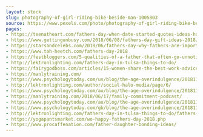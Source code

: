 ```yaml
---
layout: stock
slug: photography-of-girl-riding-bike-beside-man-1005803
source: https://www.pexels.com/photo/photography-of-girl-riding-bike-beside-man-1005803/
pages:
- https://teenatheart.com/fathers-day-when-date-started-quotes-ideas-happy-gifts-cards-images/
- https://www.gettingunbusy.com/2018/06/08/fathers-day-gift-ideas-2018/
- https://starsandcelebs.com/2018/06/fathers-day-why-fathers-are-important-role-models/
- https://www.tah-heetch.com/fathers-day-2018
- https://festbloggers.com/5-qualities-of-a-father-that-often-go-unnoticed-the-secret-selfless-deeds/
- http://lektronlighting.com/fathers-day-in-tulsa-things-to-do/
- https://fairygodboss.com/articles/15-women-share-the-best-work-advice-they-got-from-their-dads
- https://manlytraining.com/
- https://www.psychologytoday.com/us/blog/the-age-overindulgence/201811/over-nurtured-am-i-too-involved-in-all-my-child-does
- http://lektronlighting.com/author/social-halo-media/page/6/
- https://www.psychologytoday.com/au/blog/the-age-overindulgence/201811/over-nurtured-am-i-too-involved-in-all-my-child-does?collection=1121103
- https://manlytraining.com/2018/06/17/family-commitment-podcast/
- https://www.psychologytoday.com/au/blog/the-age-overindulgence/201811/over-nurtured-am-i-too-involved-in-all-my-child-does
- https://www.psychologytoday.com/gb/blog/the-age-overindulgence/201811/over-nurtured-am-i-too-involved-in-all-my-child-does
- http://lektronlighting.com/fathers-day-in-tulsa-things-to-do/fathers-day-in-tulsa-things-to-do/
- https://yogapantsmarket.com/wo-happy-fathers-day-2018.php
- https://www.procaffenation.com/father-daughter-bonding-ideas/
---
```

